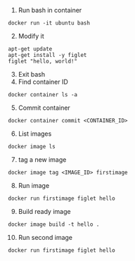 1. Run bash in container
```
docker run -it ubuntu bash
```
2. Modify it
```
apt-get update
apt-get install -y figlet
figlet "hello, world!"
```
3. Exit bash
4. Find container ID
```
docker container ls -a
```
5. Commit container
```
docker container commit <CONTAINER_ID>
```
6. List images
```
docker image ls
```
7. tag a new image
```
docker image tag <IMAGE_ID> firstimage
```
8. Run image
```
docker run firstimage figlet hello
```
9. Build ready image
```
docker image build -t hello .
```
10. Run second image
```
docker run firstimage figlet hello
```